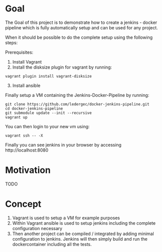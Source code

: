 # Goal

The Goal of this project is to demonstrate how to create a jenkins - docker pipeline which is fully automatically setup and can be used for any project.

When it should be possible to do the complete setup using the following steps:

Prerequisites:

1. Install Vagrant
2. Install the disksize plugin for vagrant by running:
```shell
vagrant plugin install vagrant-disksize
```
3. Install ansible

Finally setup a VM containing the Jenkins-Docker-Pipeline by running:
```shell
git clone https://github.com/ledergec/docker-jenkins-pipeline.git
cd docker-jenkins-pipeline
git submodule update --init --recursive
vagrant up
```

You can then login to your new vm using:
```shell
vagrant ssh -- -X
```

Finally you can see jenkins in your browser by accessing http://localhost:8080

# Motivation

TODO

# Concept

1. Vagrant is used to setup a VM for example purposes
2. Within Vagrant ansible is used to setup jenkins including the complete configuration necessary
3. Then another project can be compiled / integrated by adding minimal configuration to jenkins. Jenkins will then simply build and run the dockercontainer including all the tests.
